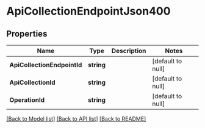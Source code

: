 # ApiCollectionEndpointJson400

## Properties
Name | Type | Description | Notes
------------ | ------------- | ------------- | -------------
**ApiCollectionEndpointId** | **string** |  | [default to null]
**ApiCollectionId** | **string** |  | [default to null]
**OperationId** | **string** |  | [default to null]

[[Back to Model list]](../README.md#documentation-for-models) [[Back to API list]](../README.md#documentation-for-api-endpoints) [[Back to README]](../README.md)


